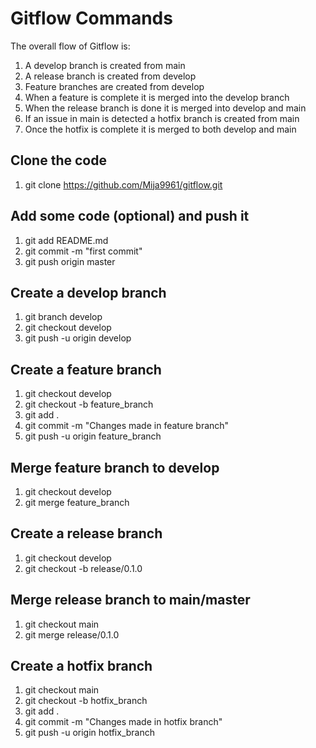 # Gitflow Commands
The overall flow of Gitflow is:
1. A develop branch is created from main
2. A release branch is created from develop
3. Feature branches are created from develop
4. When a feature is complete it is merged into the develop branch
5. When the release branch is done it is merged into develop and main
6. If an issue in main is detected a hotfix branch is created from main
7. Once the hotfix is complete it is merged to both develop and main

## Clone the code
1. git clone https://github.com/Mija9961/gitflow.git

## Add some code (optional) and push it
1. git add README.md
2. git commit -m "first commit"
3. git push origin master

## Create a develop branch
1. git branch develop
2. git checkout develop
3. git push -u origin develop

## Create a feature branch
1. git checkout develop
2. git checkout -b feature_branch
3. git add .
4. git commit -m "Changes made in feature branch"
5. git push -u origin feature_branch

## Merge feature branch to develop
1. git checkout develop
2. git merge feature_branch

## Create a release branch
1. git checkout develop
2. git checkout -b release/0.1.0

## Merge release branch to main/master
1. git checkout main
2. git merge release/0.1.0

## Create a hotfix branch
1. git checkout main
2. git checkout -b hotfix_branch
3. git add .
4. git commit -m "Changes made in hotfix branch"
5. git push -u origin hotfix_branch
